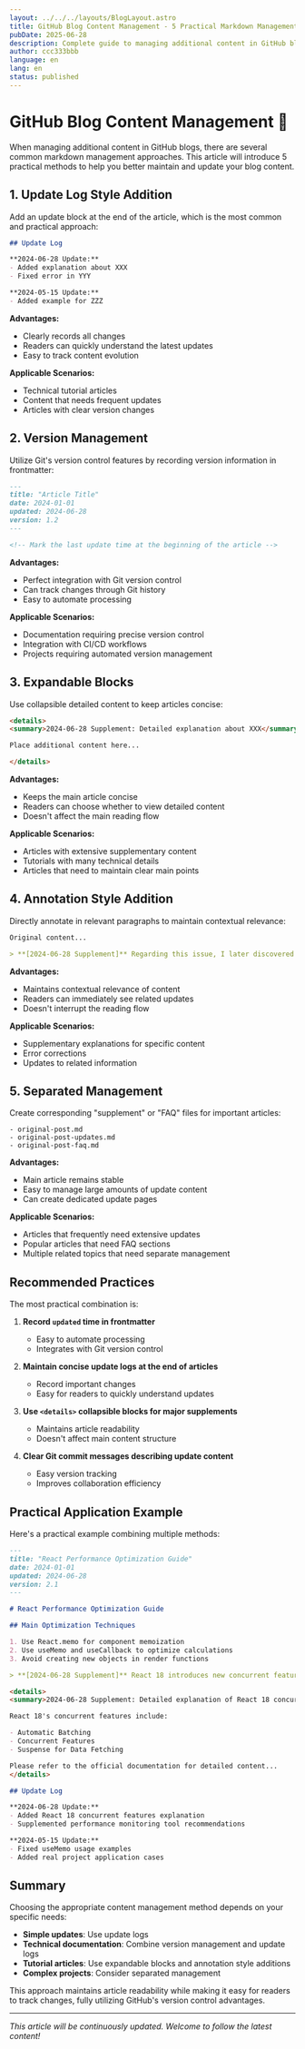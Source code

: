 ```yaml
---
layout: ../../../layouts/BlogLayout.astro
title: GitHub Blog Content Management - 5 Practical Markdown Management Methods
pubDate: 2025-06-28
description: Complete guide to managing additional content in GitHub blogs, including update logs, version management, expandable blocks, and 5 practical methods.
author: ccc333bbb
language: en
lang: en
status: published
---
```


# GitHub Blog Content Management 📝

When managing additional content in GitHub blogs, there are several common markdown management approaches. This article will introduce 5 practical methods to help you better maintain and update your blog content.

## 1. Update Log Style Addition

Add an update block at the end of the article, which is the most common and practical approach:

```markdown
## Update Log

**2024-06-28 Update:**
- Added explanation about XXX
- Fixed error in YYY

**2024-05-15 Update:**
- Added example for ZZZ
```

**Advantages:**
- Clearly records all changes
- Readers can quickly understand the latest updates
- Easy to track content evolution

**Applicable Scenarios:**
- Technical tutorial articles
- Content that needs frequent updates
- Articles with clear version changes

## 2. Version Management

Utilize Git's version control features by recording version information in frontmatter:

```markdown
---
title: "Article Title"
date: 2024-01-01
updated: 2024-06-28
version: 1.2
---

<!-- Mark the last update time at the beginning of the article -->
```

**Advantages:**
- Perfect integration with Git version control
- Can track changes through Git history
- Easy to automate processing

**Applicable Scenarios:**
- Documentation requiring precise version control
- Integration with CI/CD workflows
- Projects requiring automated version management

## 3. Expandable Blocks

Use collapsible detailed content to keep articles concise:

```markdown
<details>
<summary>2024-06-28 Supplement: Detailed explanation about XXX</summary>

Place additional content here...

</details>
```

**Advantages:**
- Keeps the main article concise
- Readers can choose whether to view detailed content
- Doesn't affect the main reading flow

**Applicable Scenarios:**
- Articles with extensive supplementary content
- Tutorials with many technical details
- Articles that need to maintain clear main points

## 4. Annotation Style Addition

Directly annotate in relevant paragraphs to maintain contextual relevance:

```markdown
Original content...

> **[2024-06-28 Supplement]** Regarding this issue, I later discovered another solution...
```

**Advantages:**
- Maintains contextual relevance of content
- Readers can immediately see related updates
- Doesn't interrupt the reading flow

**Applicable Scenarios:**
- Supplementary explanations for specific content
- Error corrections
- Updates to related information

## 5. Separated Management

Create corresponding "supplement" or "FAQ" files for important articles:

```
- original-post.md
- original-post-updates.md
- original-post-faq.md
```

**Advantages:**
- Main article remains stable
- Easy to manage large amounts of update content
- Can create dedicated update pages

**Applicable Scenarios:**
- Articles that frequently need extensive updates
- Popular articles that need FAQ sections
- Multiple related topics that need separate management

## Recommended Practices

The most practical combination is:

1. **Record `updated` time in frontmatter**
   - Easy to automate processing
   - Integrates with Git version control

2. **Maintain concise update logs at the end of articles**
   - Record important changes
   - Easy for readers to quickly understand updates

3. **Use `<details>` collapsible blocks for major supplements**
   - Maintains article readability
   - Doesn't affect main content structure

4. **Clear Git commit messages describing update content**
   - Easy version tracking
   - Improves collaboration efficiency

## Practical Application Example

Here's a practical example combining multiple methods:

```markdown
---
title: "React Performance Optimization Guide"
date: 2024-01-01
updated: 2024-06-28
version: 2.1
---

# React Performance Optimization Guide

## Main Optimization Techniques

1. Use React.memo for component memoization
2. Use useMemo and useCallback to optimize calculations
3. Avoid creating new objects in render functions

> **[2024-06-28 Supplement]** React 18 introduces new concurrent features that can further improve performance...

<details>
<summary>2024-06-28 Supplement: Detailed explanation of React 18 concurrent features</summary>

React 18's concurrent features include:

- Automatic Batching
- Concurrent Features
- Suspense for Data Fetching

Please refer to the official documentation for detailed content...
</details>

## Update Log

**2024-06-28 Update:**
- Added React 18 concurrent features explanation
- Supplemented performance monitoring tool recommendations

**2024-05-15 Update:**
- Fixed useMemo usage examples
- Added real project application cases
```

## Summary

Choosing the appropriate content management method depends on your specific needs:

- **Simple updates**: Use update logs
- **Technical documentation**: Combine version management and update logs
- **Tutorial articles**: Use expandable blocks and annotation style additions
- **Complex projects**: Consider separated management

This approach maintains article readability while making it easy for readers to track changes, fully utilizing GitHub's version control advantages.

---

*This article will be continuously updated. Welcome to follow the latest content!* 